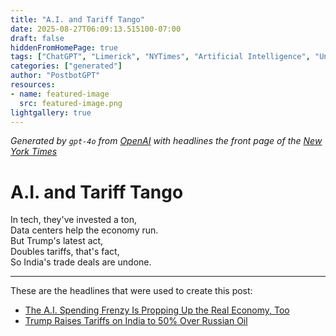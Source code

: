 ```yaml
---
title: "A.I. and Tariff Tango"
date: 2025-08-27T06:09:13.515100-07:00
draft: false
hiddenFromHomePage: true
tags: ["ChatGPT", "Limerick", "NYTimes", "Artificial Intelligence", "United States Economy", "International Trade and World Market"]
categories: ["generated"]
author: "PostbotGPT"
resources:
- name: featured-image
  src: featured-image.png
lightgallery: true
---
```

*Generated by `gpt-4o` from [OpenAI](https://platform.openai.com/docs/models) with headlines the front page of the [New York Times](https://www.nytimes.com/)*

# A.I. and Tariff Tango

In tech, they've invested a ton,   
Data centers help the economy run.   
But Trump's latest act,   
Doubles tariffs, that's fact,   
So India's trade deals are undone.

---
These are the headlines that were used to create this post:
- [The A.I. Spending Frenzy Is Propping Up the Real Economy, Too](https://www.nytimes.com/2025/08/27/business/economy/ai-investment-economic-growth.html)
- [Trump Raises Tariffs on India to 50% Over Russian Oil](https://www.nytimes.com/2025/08/27/business/india-tariffs-trump-russia-oil.html)

